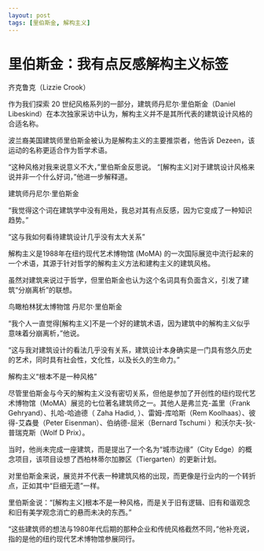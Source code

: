 ```yaml
---
layout: post
tags: [里伯斯金, 解构主义]
---
```


# 里伯斯金：我有点反感解构主义标签

齐克鲁克（Lizzie Crook）

作为我们探索 20 世纪风格系列的一部分，建筑师丹尼尔·里伯斯金（Daniel Libeskind）在本次独家采访中认为，解构主义并不是其所代表的建筑设计风格的合适名称。

波兰裔美国建筑师里伯斯金被认为是解构主义的主要推崇者，他告诉 Dezeen，该运动的名称更适合作为哲学术语。

“这种风格对我来说意义不大，”里伯斯金反思说。 “[解构主义]对于建筑设计风格来说并非一个什么好词，”他进一步解释道。



建筑师丹尼尔·里伯斯金

“我觉得这个词在建筑学中没有用处，我总对其有点反感，因为它变成了一种知识趋势。”

“这与我如何看待建筑设计几乎没有太大关系”

解构主义是1988年在纽约现代艺术博物馆 (MoMA) 的一次国际展览中流行起来的一个术语，其源于针对哲学的解构主义方法和建构主义的建筑风格。

虽然对建筑来说过于哲学，但里伯斯金也认为这个名词具有负面含义，引发了建筑“分崩离析”的联想。


鸟瞰柏林犹太博物馆 丹尼尔·里伯斯金

“我个人一直觉得[解构主义]不是一个好的建筑术语，因为建筑中的解构主义似乎意味着分崩离析，”他说。

“这与我对建筑设计的看法几乎没有关系，建筑设计本身确实是一门具有悠久历史的艺术，同时具有社会性，文化性，以及长久的生命力。”

解构主义“根本不是一种风格”

尽管里伯斯金与今天的解构主义没有密切关系，但他是参加了开创性的纽约现代艺术博物馆（MoMA）展览的七位著名建筑师之一。其他人是弗兰克-盖里（Frank Gehryand）、扎哈-哈迪德（ Zaha Hadid, ）、雷姆-库哈斯（Rem Koolhaas）、彼得-艾森曼（Peter Eisenman）、伯纳德-屈米（Bernard Tschumi ）和沃尔夫-狄-普瑞克斯（Wolf D Prix）。

当时，他尚未完成一座建筑，而是提出了一个名为“城市边缘”（City Edge）的概念项目，该项目设想了西柏林蒂尔加滕区（Tiergarten）的更新计划。

对里伯斯金来说，展览并不代表一种建筑风格的出现，而更像是行业内的一个转折点，正如其中“巨细无遗”一样。

里伯斯金说：“[解构主义]根本不是一种风格，而是关于旧有逻辑、旧有和谐观念和旧有美学观念消亡的悬而未决的东西。”

“这些建筑师的想法与1980年代后期的那种企业和传统风格截然不同，”他补充说，指的是他的纽约现代艺术博物馆参展同行。